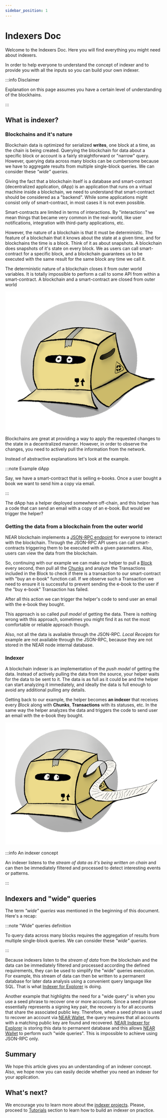 ```yaml
---
sidebar_position: 1
---
```


# Indexers Doc

Welcome to the Indexers Doc. Here you will find everything you might need about indexers.

In order to help everyone to understand the concept of indexer and to provide you with all the inputs so you can build your own indexer.

:::info Disclaimer

Explanation on this page assumes you have a certain level of understanding of the blockhains.

:::


## What is indexer?

### Blockchains and it's nature

Blockchain data is optimized for serialized **writes**, one block at a time, as the chain is being created. Querying the blockchain for data about a specific block or account is a fairly straightforward or "narrow" query. However, querying data across many blocks can be cumbersome because we have to aggregate results from multiple single-block queries. We can consider these *"wide" queries*.

Giving the fact that a blockchain itself is a database and smart-contract (decentralized application, dApp) is an application that runs on a virtual machine inside a blockchain, we need to understand that smart-contract should be considered as a "backend". While some applications might consist only of smart-contract, in most cases it is not even possible.

Smart-contracts are limited in terms of interactions. By "interactions" we mean things that became very common in the real-world, like user notifications, integration with third-party applications, etc.

However, the nature of a blockchain is that it must be deterministic. The feature of a blockchain that it knows about the state at a given time, and for blockchains the time is a block. Think of it as about snapshots. A blockchain does snapshots of it's state on every block. We as users can call smart-contract for a specific block, and a blockchain guarantees us to be executed with the same result for the same block any time we call it.

The deterministic nature of a blockchain closes it from outer world variables. It is totally impossible to perform a call to some API from within a smart-contract. A blockchain and a smart-contract are closed from outer world

![Blockchain closed from outer world](/docs/intro/blockchain.png)

Blockchains are great at providing a way to apply the requested changes to the state in a decentralized manner. However, in order to observe the changes, you need to actively pull the information from the network.

Instead of abstractive explanations let's look at the example.

:::note Example dApp

Say, we have a smart-contract that is selling e-books. Once a user bought a book we want to send him a copy via email.

:::


The dApp has a helper deployed somewhere off-chain, and this helper has a code that can send an email with a copy of an e-book. But would we trigger the helper?

### Getting the data from a blockchain from the outer world

NEAR blockchain implements a [JSON-RPC endpoint](https://docs.near.org/docs/api/rpc) for everyone to interact with the blockchain. Through the JSON-RPC API users can call smart-contracts triggering them to be executed with a given parameters. Also, users can view the data from the blockchain.

So, continuing with our example we can make our helper to pull a [Block](https://docs.near.org/docs/api/rpc/block-chunk#block) every second, then pull all the [Chunks](https://docs.near.org/docs/api/rpc/block-chunk#chunk) and analyze the Transactions included in the Block to check if there is a transaction to our smart-contract with "buy an e-book" function call. If we observe such a Transaction we need to ensure it is successful to prevent sending the e-book to the user if the "buy e-book" Transaction has failed.

After all this action we can trigger the helper's code to send user an email with the e-book they bought.

This approach is so called *pull model* of getting the data. There is nothing wrong with this approach, sometimes you might find it as not the most comfortable or reliable approach though.

Also, not all the data is available through the JSON-RPC. *Local Receipts* for example are not available through the JSON-RPC, because they are not stored in the NEAR node internal database.

### Indexer

A blockchain indexer is an implementation of the *push model* of getting the data. Instead of actively pulling the data from the source, your helper waits for the data to be sent to it. The data is as full as it could be and the helper can start analyzing it immediately, and ideally the data is full enough to avoid any additional pulling any details.

Getting back to our example, the helper becomes **an indexer** that receives every *Block* along with **Chunks**, **Transactions** with its statuses, etc. In the same way the helper analyzes the data and triggers the code to send user an email with the e-book they bought.

![Indexer is streaming the data from the blockchain](/docs/intro/indexer.png)

:::info An indexer concept

An indexer listens to the *stream of data as it's being written on chain* and can then be immediately filtered and processed to detect interesting events or patterns.

:::


## Indexers and "wide" queries

The term *"wide" queries* was mentioned in the beginning of this document. Here's a recap:

:::note "Wide" queries definition

To query data across many blocks requires the aggregation of results from multiple single-block queries. We can consider these *"wide" queries*.

:::

Because indexers listen to the *stream of data* from the blockchain and the data can be immediately filtered and processed according the defined requirements, they can be used to simplify the "wide" queries execution. For example, this stream of data can then be written to a permanent database for later data analysis using a convenient query language like SQL. That is what [Indexer for Explorer](./projects/near-indexer-for-explorer.mdx) is doing.

Another example that highlights the need for a "wide query" is when you use a seed phrase to recover one or more accounts. Since a seed phrase essentially represents a signing key pair, the recovery is for all accounts that share the associated public key. Therefore, when a seed phrase is used to recover an account via [NEAR Wallet](https://wallet.near.org), the query requires that all accounts with a matching public key are found and recovered. [NEAR Indexer for Explorer](./projects/near-indexer-for-explorer.mdx) is storing this data to permanent database and this allows [NEAR Wallet](https://wallet.near.org) to perform such "wide queries". This is impossible to achieve using JSON-RPC only.

## Summary

We hope this article gives you an understanding of an indexer concept. Also, we hope now you can easily decide whether you need an indexer for your application.

## What's next?

We encourage you to learn more about the [indexer projects](./projects/overview.md). Please, proceed to [Tutorials](/tutorials/intro) section to learn how to build an indexer on practice.

